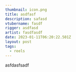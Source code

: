 ```yaml
---
thumbnail: icon.png
title: asdfasf
description: safasd
vtubername: fasdf
rigger: asdfasd
artist: fasdfasdf
date: 2023-01-11T06:20:22.501Z
layout: post
tags:
  - reels
---
```

asfdasfsadf